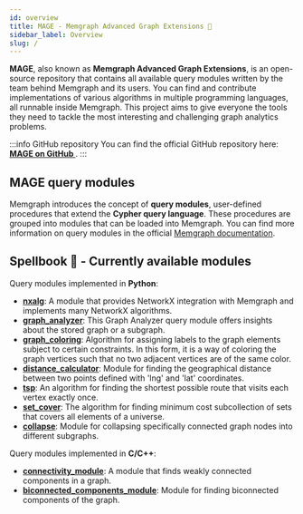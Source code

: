 ```yaml
---
id: overview
title: MAGE - Memgraph Advanced Graph Extensions 🔮
sidebar_label: Overview
slug: /
---
```


**MAGE**, also known as **Memgraph Advanced Graph Extensions**, is an
open-source repository that contains all available query modules written by the
team behind Memgraph and its users. You can find and contribute implementations
of various algorithms in multiple programming languages, all runnable inside
Memgraph. This project aims to give everyone the tools they need to tackle the
most interesting and challenging graph analytics problems. 

:::info GitHub repository 
You can find the official GitHub repository here: **[MAGE on GitHub
](https://github.com/memgraph/mage)**.
:::

## MAGE query modules

Memgraph introduces the concept of **query modules**, user-defined procedures
that extend the **Cypher query language**. These procedures are grouped into
modules that can be loaded into Memgraph. You can find more information on query
modules in the official [Memgraph
documentation](https://docs.memgraph.com/memgraph/database-functionalities/query-modules/built-in-query-modules).

## Spellbook 📖 - Currently available modules

Query modules implemented in **Python**:
* **[nxalg](/query-modules/python/nxalg.md)**: A module that provides NetworkX
  integration with Memgraph and implements many NetworkX algorithms.  
* **[graph_analyzer](/query-modules/python/graph-analyzer.md)**: This Graph
  Analyzer query module offers insights about the stored graph or a subgraph.
* **[graph_coloring](/query-modules/python/graph-analyzer.md)**: Algorithm for
  assigning labels to the graph elements subject to certain constraints. In this
  form, it is a way of coloring the graph vertices such that no two adjacent
  vertices are of the same color.
* **[distance_calculator](/query-modules/python/distance-calculator.md)**:
  Module for finding the geographical distance between two points defined with
  'lng' and 'lat' coordinates.
* **[tsp](/query-modules/python/tsp.md)**: An algorithm for finding the shortest
  possible route that visits each vertex exactly once.
* **[set_cover](/query-modules/python/set-cover.md)**: The algorithm for finding
  minimum cost subcollection of sets that covers all elements of a universe.
* **[collapse](/query-modules/python/collapse.md)**: Module for collapsing
  specifically connected graph nodes into different subgraphs.

Query modules implemented in **C/C++**:
* **[connectivity_module](https://github.com/memgraph/mage/tree/main/cpp/connectivity_module)**:
  A module that finds weakly connected components in a graph.
* **[biconnected_components_module](https://github.com/memgraph/mage/tree/main/cpp/biconnected_components_module)**:
  Module for finding biconnected components of the graph.
